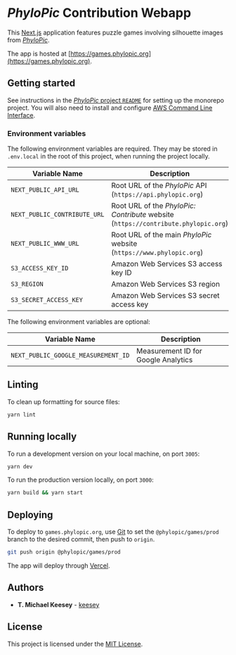 # _PhyloPic_ Contribution Webapp

This [Next.js](https://nextjs.org/) application features puzzle games involving silhouette images from [_PhyloPic_](https://www.phylopic.org).

The app is hosted at [https://games.phylopic.org](https://games.phylopic.org).

## Getting started

See instructions in the [_PhyloPic_ project `README`](../../README.md) for setting up the monorepo project. You will also need to install and configure [AWS Command Line Interface](https://aws.amazon.com/cli/).

### Environment variables

The following environment variables are required. They may be stored in `.env.local` in the root of this project, when running the project locally.

| Variable Name                | Description                                                                        |
| ---------------------------- | ---------------------------------------------------------------------------------- |
| `NEXT_PUBLIC_API_URL`        | Root URL of the _PhyloPic_ API (`https://api.phylopic.org`)                        |
| `NEXT_PUBLIC_CONTRIBUTE_URL` | Root URL of the _PhyloPic: Contribute_ website (`https://contribute.phylopic.org`) |
| `NEXT_PUBLIC_WWW_URL`        | Root URL of the main _PhyloPic_ website (`https://www.phylopic.org`)               |
| `S3_ACCESS_KEY_ID`           | Amazon Web Services S3 access key ID                                               |
| `S3_REGION`                  | Amazon Web Services S3 region                                                      |
| `S3_SECRET_ACCESS_KEY`       | Amazon Web Services S3 secret access key                                           |

The following environment variables are optional:

| Variable Name                       | Description                         |
| ----------------------------------- | ----------------------------------- |
| `NEXT_PUBLIC_GOOGLE_MEASUREMENT_ID` | Measurement ID for Google Analytics |

## Linting

To clean up formatting for source files:

```sh
yarn lint
```

## Running locally

To run a development version on your local machine, on port `3005`:

```sh
yarn dev
```

To run the production version locally, on port `3000`:

```sh
yarn build && yarn start
```

## Deploying

To deploy to `games.phylopic.org`, use [Git](https://git-scm.com/) to set the `@phylopic/games/prod` branch to the desired commit, then push to `origin`.

```sh
git push origin @phylopic/games/prod
```

The app will deploy through [Vercel](https://vercel.com/keesey/phylopic-games).

## Authors

-   **T. Michael Keesey** - [keesey](https://github.com/keesey)

## License

This project is licensed under the [MIT License](../../LICENSE).
